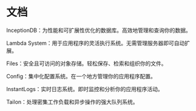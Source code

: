 # 文档

InceptionDB：为性能和可扩展性优化的数据库。高效地管理和查询你的数据。

Lambda System：用于应用程序的灵活执行系统。无需管理服务器即可自动扩展。

Files：安全且可访问的对象存储。轻松保存、检索和组织你的文件。

Config：集中化配置系统。在一个地方管理你的应用程序配置。

InstantLogs：实时日志系统。即时监控和分析你的应用程序活动。

Tailon：处理密集工作负载和异步操作的强大队列系统。
